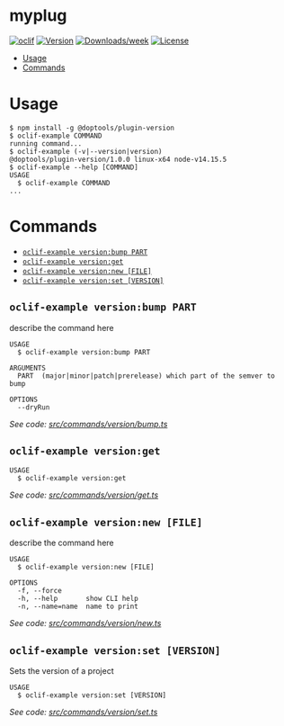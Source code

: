 myplug
======



[![oclif](https://img.shields.io/badge/cli-oclif-brightgreen.svg)](https://oclif.io)
[![Version](https://img.shields.io/npm/v/myplug.svg)](https://npmjs.org/package/myplug)
[![Downloads/week](https://img.shields.io/npm/dw/myplug.svg)](https://npmjs.org/package/myplug)
[![License](https://img.shields.io/npm/l/myplug.svg)](https://github.com/myrddraall/myplug/blob/master/package.json)

<!-- toc -->
* [Usage](#usage)
* [Commands](#commands)
<!-- tocstop -->
# Usage
<!-- usage -->
```sh-session
$ npm install -g @doptools/plugin-version
$ oclif-example COMMAND
running command...
$ oclif-example (-v|--version|version)
@doptools/plugin-version/1.0.0 linux-x64 node-v14.15.5
$ oclif-example --help [COMMAND]
USAGE
  $ oclif-example COMMAND
...
```
<!-- usagestop -->
# Commands
<!-- commands -->
* [`oclif-example version:bump PART`](#oclif-example-versionbump-part)
* [`oclif-example version:get`](#oclif-example-versionget)
* [`oclif-example version:new [FILE]`](#oclif-example-versionnew-file)
* [`oclif-example version:set [VERSION]`](#oclif-example-versionset-version)

## `oclif-example version:bump PART`

describe the command here

```
USAGE
  $ oclif-example version:bump PART

ARGUMENTS
  PART  (major|minor|patch|prerelease) which part of the semver to bump

OPTIONS
  --dryRun
```

_See code: [src/commands/version/bump.ts](https://github.com/myrddraall/myplug/blob/v1.0.0/src/commands/version/bump.ts)_

## `oclif-example version:get`

```
USAGE
  $ oclif-example version:get
```

_See code: [src/commands/version/get.ts](https://github.com/myrddraall/myplug/blob/v1.0.0/src/commands/version/get.ts)_

## `oclif-example version:new [FILE]`

describe the command here

```
USAGE
  $ oclif-example version:new [FILE]

OPTIONS
  -f, --force
  -h, --help       show CLI help
  -n, --name=name  name to print
```

_See code: [src/commands/version/new.ts](https://github.com/myrddraall/myplug/blob/v1.0.0/src/commands/version/new.ts)_

## `oclif-example version:set [VERSION]`

Sets the version of a project

```
USAGE
  $ oclif-example version:set [VERSION]
```

_See code: [src/commands/version/set.ts](https://github.com/myrddraall/myplug/blob/v1.0.0/src/commands/version/set.ts)_
<!-- commandsstop -->
